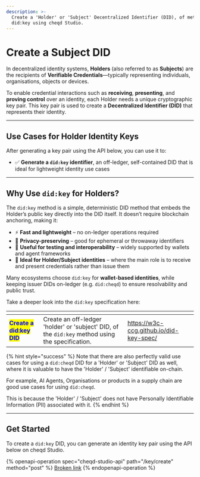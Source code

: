```yaml
---
description: >-
  Create a 'Holder' or 'Subject' Decentralized Identifier (DID), of method
  did:key using cheqd Studio.
---
```


# Create a Subject DID

In decentralized identity systems, **Holders** (also referred to as **Subjects**) are the recipients of **Verifiable Credentials**—typically representing individuals, organisations, objects or devices.

To enable credential interactions such as **receiving**, **presenting**, and **proving control** over an identity, each Holder needs a unique cryptographic key pair. This key pair is used to create a **Decentralized Identifier (DID)** that represents their identity.

***

## Use Cases for Holder Identity Keys

After generating a key pair using the API below, you can use it to:

* ✅ **Generate a `did:key` identifier**, an off-ledger, self-contained DID that is ideal for lightweight identity use cases

***

## Why Use `did:key` for Holders?

The `did:key` method is a simple, deterministic DID method that embeds the Holder’s public key directly into the DID itself. It doesn’t require blockchain anchoring, making it:

* ⚡ **Fast and lightweight** – no on-ledger operations required
* 🔐 **Privacy-preserving** – good for ephemeral or throwaway identifiers
* 🧪 **Useful for testing and interoperability** – widely supported by wallets and agent frameworks
* 🧍 **Ideal for Holder/Subject identities** – where the main role is to receive and present credentials rather than issue them

Many ecosystems choose `did:key` for **wallet-based identities**, while keeping issuer DIDs on-ledger (e.g. `did:cheqd`) to ensure resolvability and public trust.

Take a deeper look into the `did:key` specification here:

<table data-card-size="large" data-view="cards"><thead><tr><th></th><th></th><th data-hidden data-card-target data-type="content-ref"></th></tr></thead><tbody><tr><td><mark style="color:blue;"><strong>Create a  did:key DID</strong></mark></td><td>Create an off-ledger 'holder' or 'subject' DID, of the <code>did:key</code> method using the specification.</td><td><a href="https://w3c-ccg.github.io/did-key-spec/">https://w3c-ccg.github.io/did-key-spec/</a></td></tr></tbody></table>

{% hint style="success" %}
Note that there are also perfectly valid use cases for using a `did:cheqd` DID for a 'Holder' or 'Subject' DID as well, where it is valuable to have the 'Holder' / 'Subject' identifiable on-chain.&#x20;

For example, AI Agents, Organisations or products in a supply chain are good use cases for using `did:cheqd`. &#x20;

This is because the 'Holder' / 'Subject' does not have Personally Identifiable Information (PII) associated with it.
{% endhint %}

***

## Get Started

To create a `did:key` DID, you can generate an identity key pair using the API below on cheqd Studio.

{% openapi-operation spec="cheqd-studio-api" path="/key/create" method="post" %}
[Broken link](broken-reference)
{% endopenapi-operation %}
